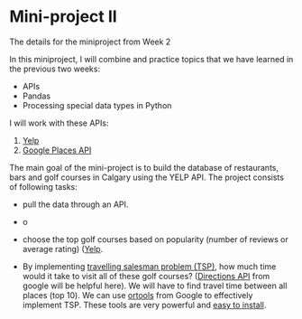 # Mini-project II
The details for the miniproject from Week 2


In this miniproject, I will combine and practice topics that we have learned in the previous two weeks:
- APIs
- Pandas
- Processing special data types in Python

I will work with these APIs:
1. [Yelp](https://www.yelp.com/developers/documentation/v3/get_started)
2. [Google Places API](https://developers.google.com/places/web-service/intro)

The main goal of the mini-project is to build the database of restaurants, bars and golf courses in Calgary using the YELP API.
The project consists of following tasks:

- pull the data through an API.
- o
- choose the top golf courses based on popularity (number of reviews or average rating) ([Yelp](https://www.yelp.com/developers/documentation/v3/business).

- By implementing [travelling salesman problem (TSP)](https://en.wikipedia.org/wiki/Travelling_salesman_problem), how much time would it take to visit all of these golf courses? ([Directions API](https://developers.google.com/maps/documentation/directions/start) from google will be helpful here). We will have to find travel time between all places (top 10). We can use [ortools](https://developers.google.com/optimization/routing/tsp) from Google to effectively implement TSP. These tools are very powerful and [easy to install](https://developers.google.com/optimization/install).
